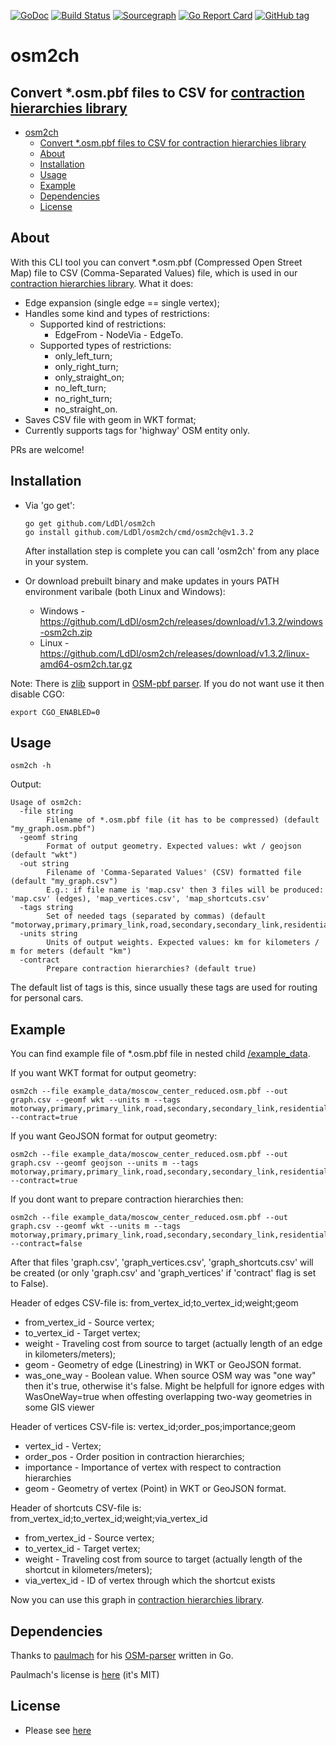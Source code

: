 [![GoDoc](https://godoc.org/github.com/LdDl/osm2ch?status.svg)](https://godoc.org/github.com/LdDl/osm2ch)
[![Build Status](https://travis-ci.com/LdDl/osm2ch.svg?branch=master)](https://travis-ci.com/LdDl/osm2ch)
[![Sourcegraph](https://sourcegraph.com/github.com/LdDl/osm2ch/-/badge.svg)](https://sourcegraph.com/github.com/LdDl/osm2ch?badge)
[![Go Report Card](https://goreportcard.com/badge/github.com/LdDl/osm2ch)](https://goreportcard.com/report/github.com/LdDl/osm2ch)
[![GitHub tag](https://img.shields.io/github/tag/LdDl/osm2ch.svg)](https://github.com/LdDl/osm2ch/releases)
# osm2ch
## Convert *.osm.pbf files to CSV for [contraction hierarchies library](https://github.com/LdDl/ch)

- [osm2ch](#osm2ch)
  - [Convert *.osm.pbf files to CSV for contraction hierarchies library](#convert-osmpbf-files-to-csv-for-contraction-hierarchies-library)
  - [About](#about)
  - [Installation](#installation)
  - [Usage](#usage)
  - [Example](#example)
  - [Dependencies](#dependencies)
  - [License](#license)

## About
With this CLI tool you can convert *.osm.pbf (Compressed Open Street Map) file to CSV (Comma-Separated Values) file, which is used in our [contraction hierarchies library].
What it does:
- Edge expansion (single edge == single vertex);
- Handles some kind and types of restrictions:
    - Supported kind of restrictions:
        - EdgeFrom - NodeVia - EdgeTo.
    - Supported types of restrictions:
        - only_left_turn;
        - only_right_turn;
        - only_straight_on;
        - no_left_turn;
        - no_right_turn;
        - no_straight_on.
- Saves CSV file with geom in WKT format;
- Currently supports tags for 'highway' OSM entity only.

PRs are welcome!

## Installation
* Via 'go get':
    ```shell
    go get github.com/LdDl/osm2ch
    go install github.com/LdDl/osm2ch/cmd/osm2ch@v1.3.2
    ```
    After installation step is complete you can call 'osm2ch' from any place in your system.

* Or download prebuilt binary and make updates in yours PATH environment varibale (both Linux and Windows):
    * Windows - https://github.com/LdDl/osm2ch/releases/download/v1.3.2/windows-osm2ch.zip
    * Linux - https://github.com/LdDl/osm2ch/releases/download/v1.3.2/linux-amd64-osm2ch.tar.gz

Note: There is [zlib](https://www.zlib.net/) support in [OSM-pbf parser](https://github.com/paulmach/osm/pull/19).
If you do not want use it then disable CGO:
```shell
export CGO_ENABLED=0
```

## Usage

```shell
osm2ch -h
```

Output:
```shell
Usage of osm2ch:
  -file string
        Filename of *.osm.pbf file (it has to be compressed) (default "my_graph.osm.pbf")
  -geomf string
        Format of output geometry. Expected values: wkt / geojson (default "wkt")
  -out string
        Filename of 'Comma-Separated Values' (CSV) formatted file (default "my_graph.csv")
        E.g.: if file name is 'map.csv' then 3 files will be produced: 'map.csv' (edges), 'map_vertices.csv', 'map_shortcuts.csv'
  -tags string
        Set of needed tags (separated by commas) (default "motorway,primary,primary_link,road,secondary,secondary_link,residential,tertiary,tertiary_link,unclassified,trunk,trunk_link")
  -units string
        Units of output weights. Expected values: km for kilometers / m for meters (default "km")
  -contract
        Prepare contraction hierarchies? (default true)
```
The default list of tags is this, since usually these tags are used for routing for personal cars.


## Example
You can find example file of *.osm.pbf file in nested child [/example_data](/example_data).

If you want WKT format for output geometry:
```shell
osm2ch --file example_data/moscow_center_reduced.osm.pbf --out graph.csv --geomf wkt --units m --tags motorway,primary,primary_link,road,secondary,secondary_link,residential,tertiary,tertiary_link,unclassified,trunk,trunk_link --contract=true
```

If you want GeoJSON format for output geometry:
```shell
osm2ch --file example_data/moscow_center_reduced.osm.pbf --out graph.csv --geomf geojson --units m --tags motorway,primary,primary_link,road,secondary,secondary_link,residential,tertiary,tertiary_link,unclassified,trunk,trunk_link --contract=true
```

If you dont want to prepare contraction hierarchies then:
```shell
osm2ch --file example_data/moscow_center_reduced.osm.pbf --out graph.csv --geomf wkt --units m --tags motorway,primary,primary_link,road,secondary,secondary_link,residential,tertiary,tertiary_link,unclassified,trunk,trunk_link --contract=false
```

After that files 'graph.csv', 'graph_vertices.csv', 'graph_shortcuts.csv' will be created (or only 'graph.csv' and 'graph_vertices' if 'contract' flag is set to False).

Header of edges CSV-file is: from_vertex_id;to_vertex_id;weight;geom
- from_vertex_id - Source vertex;
- to_vertex_id - Target vertex;
- weight - Traveling cost from source to target (actually length of an edge in kilometers/meters);
- geom - Geometry of edge (Linestring) in WKT or GeoJSON format.
- was_one_way - Boolean value. When source OSM way was "one way" then it's true, otherwise it's false. Might be helpfull for ignore edges with WasOneWay=true when offesting overlapping two-way geometries in some GIS viewer

Header of vertices CSV-file is: vertex_id;order_pos;importance;geom
- vertex_id - Vertex;
- order_pos - Order position in contraction hierarchies;
- importance - Importance of vertex with respect to contraction hierarchies
- geom - Geometry of vertex (Point) in WKT or GeoJSON format.

Header of shortcuts CSV-file is: from_vertex_id;to_vertex_id;weight;via_vertex_id
- from_vertex_id - Source vertex;
- to_vertex_id - Target vertex;
- weight - Traveling cost from source to target (actually length of the shortcut in kilometers/meters);
- via_vertex_id - ID of vertex through which the shortcut exists

Now you can use this graph in [contraction hierarchies library].

## Dependencies
Thanks to [paulmach](https://github.com/paulmach) for his [OSM-parser](https://github.com/paulmach/osm) written in Go.

Paulmach's license is [here](https://github.com/paulmach/osm/blob/master/LICENSE.md) (it's MIT)

## License
- Please see [here](LICENSE.md)

[contraction hierarchies library]: (https://github.com/LdDl/ch#ch---contraction-hierarchies)
